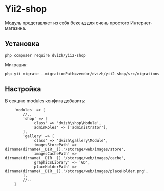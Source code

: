 Yii2-shop
==========
Модуль представляет из себя бекенд для очень простого Интернет-магазина.

Установка
---------------------------------

```
php composer require dvizh/yii2-shop
```

Миграция:

```
php yii migrate --migrationPath=vendor/dvizh/yii2-shop/src/migrations
```

Настройка
---------------------------------

В секцию modules конфига добавить:

```
    'modules' => [
        //..
        'shop' => [
            'class' => 'dvizh\shop\Module',
            'adminRoles' => ['administrator'],
        ],
        'gallery' => [
            'class' => 'dvizh\gallery\Module',
            'imagesStorePath' => dirname(dirname(__DIR__)).'/storage/web/images/store',
            'imagesCachePath' => dirname(dirname(__DIR__)).'/storage/web/images/cache',
            'graphicsLibrary' => 'GD',
            'placeHolderPath' => dirname(dirname(__DIR__)).'/storage/web/images/placeHolder.png',
        ],
        //..
    ]
```